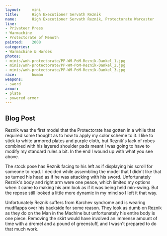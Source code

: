 ```yaml
---
layout:     mini
title:      High Executioner Servath Reznik
name:       High Executioner Servath Reznik, Protectorate Warcaster
line:       
- Privateer Press
- Warmachine
- Protectorate of Menoth
painted:    2008
categories:
- Warmachine & Hordes
photos:
- minis/wmh-protectorate/PP-WM-PoM-Reznik-Dankel_1.jpg
- minis/wmh-protectorate/PP-WM-PoM-Reznik-Dankel_2.jpg
- minis/wmh-protectorate/PP-WM-PoM-Reznik-Dankel_3.jpg
race:       human
weapons:    
- sword
armor:      
- plate
- powered armor
---
```


## Blog Post
Reznik was the first model that the Protectorate has gotten in a while that required some thought as to how to apply my color scheme to it. I like to stick to white armored plates and purple cloth, but Reznik's lack of robes combined with his layered shoulder pads meant I was going to have to modify my standard rules a bit. In the end I wound up with what you see above.
 
The stock pose has Reznik facing to his left as if displaying his scroll for someone to read. I decided while assembling the model that I didn't like that so turned his head as if he was attacking with his sword. Unfortunately Reznik's body and right arm were one peace, which limited my options when it came to making his arm look as if it was being held min-swing.  But the repose still looked a little more dynamic in my mind so I left it that way.

Unfortunately Reznik suffers from Karchev syndrome and is wearing mudflapps over his backside for some reason. They look as dumb on Reznik as they do on the Man in the Machine but unfortunately his entire body is one piece. Removing the skirt would have involved an immense amount of time with a dremel and a pound of greenstuff, and I wasn't prepared to do that much work.